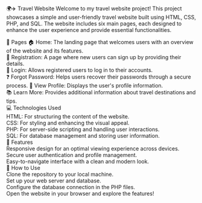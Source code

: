 🌍✈️ Travel Website
Welcome to my travel website project! This project showcases a simple and user-friendly travel website built using HTML, CSS, PHP, and SQL. The website includes six main pages, each designed to enhance the user experience and provide essential functionalities.

📄 Pages
🏠 Home: The landing page that welcomes users with an overview of the website and its features.          
📝 Registration: A page where new users can sign up by providing their details.  
🔐 Login: Allows registered users to log in to their accounts.  
❓ Forgot Password: Helps users recover their passwords through a secure process.
👤 View Profile: Displays the user's profile information.  
📚 Learn More: Provides additional information about travel destinations and tips.  
💻 Technologies Used  
HTML: For structuring the content of the website.  
CSS: For styling and enhancing the visual appeal.  
PHP: For server-side scripting and handling user interactions.  
SQL: For database management and storing user information.  
🚀 Features  
Responsive design for an optimal viewing experience across devices.  
Secure user authentication and profile management.  
Easy-to-navigate interface with a clean and modern look.  
🎯 How to Use  
Clone the repository to your local machine.  
Set up your web server and database.  
Configure the database connection in the PHP files.  
Open the website in your browser and explore the features!  

